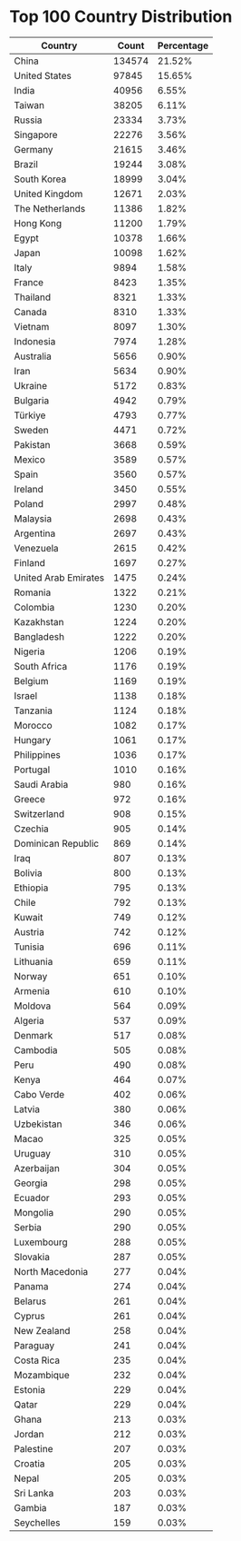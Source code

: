# Top 100 Country Distribution
| Country | Count | Percentage |
|----|----|----|
| China | 134574 | 21.52% |
| United States | 97845 | 15.65% |
| India | 40956 | 6.55% |
| Taiwan | 38205 | 6.11% |
| Russia | 23334 | 3.73% |
| Singapore | 22276 | 3.56% |
| Germany | 21615 | 3.46% |
| Brazil | 19244 | 3.08% |
| South Korea | 18999 | 3.04% |
| United Kingdom | 12671 | 2.03% |
| The Netherlands | 11386 | 1.82% |
| Hong Kong | 11200 | 1.79% |
| Egypt | 10378 | 1.66% |
| Japan | 10098 | 1.62% |
| Italy | 9894 | 1.58% |
| France | 8423 | 1.35% |
| Thailand | 8321 | 1.33% |
| Canada | 8310 | 1.33% |
| Vietnam | 8097 | 1.30% |
| Indonesia | 7974 | 1.28% |
| Australia | 5656 | 0.90% |
| Iran | 5634 | 0.90% |
| Ukraine | 5172 | 0.83% |
| Bulgaria | 4942 | 0.79% |
| Türkiye | 4793 | 0.77% |
| Sweden | 4471 | 0.72% |
| Pakistan | 3668 | 0.59% |
| Mexico | 3589 | 0.57% |
| Spain | 3560 | 0.57% |
| Ireland | 3450 | 0.55% |
| Poland | 2997 | 0.48% |
| Malaysia | 2698 | 0.43% |
| Argentina | 2697 | 0.43% |
| Venezuela | 2615 | 0.42% |
| Finland | 1697 | 0.27% |
| United Arab Emirates | 1475 | 0.24% |
| Romania | 1322 | 0.21% |
| Colombia | 1230 | 0.20% |
| Kazakhstan | 1224 | 0.20% |
| Bangladesh | 1222 | 0.20% |
| Nigeria | 1206 | 0.19% |
| South Africa | 1176 | 0.19% |
| Belgium | 1169 | 0.19% |
| Israel | 1138 | 0.18% |
| Tanzania | 1124 | 0.18% |
| Morocco | 1082 | 0.17% |
| Hungary | 1061 | 0.17% |
| Philippines | 1036 | 0.17% |
| Portugal | 1010 | 0.16% |
| Saudi Arabia | 980 | 0.16% |
| Greece | 972 | 0.16% |
| Switzerland | 908 | 0.15% |
| Czechia | 905 | 0.14% |
| Dominican Republic | 869 | 0.14% |
| Iraq | 807 | 0.13% |
| Bolivia | 800 | 0.13% |
| Ethiopia | 795 | 0.13% |
| Chile | 792 | 0.13% |
| Kuwait | 749 | 0.12% |
| Austria | 742 | 0.12% |
| Tunisia | 696 | 0.11% |
| Lithuania | 659 | 0.11% |
| Norway | 651 | 0.10% |
| Armenia | 610 | 0.10% |
| Moldova | 564 | 0.09% |
| Algeria | 537 | 0.09% |
| Denmark | 517 | 0.08% |
| Cambodia | 505 | 0.08% |
| Peru | 490 | 0.08% |
| Kenya | 464 | 0.07% |
| Cabo Verde | 402 | 0.06% |
| Latvia | 380 | 0.06% |
| Uzbekistan | 346 | 0.06% |
| Macao | 325 | 0.05% |
| Uruguay | 310 | 0.05% |
| Azerbaijan | 304 | 0.05% |
| Georgia | 298 | 0.05% |
| Ecuador | 293 | 0.05% |
| Mongolia | 290 | 0.05% |
| Serbia | 290 | 0.05% |
| Luxembourg | 288 | 0.05% |
| Slovakia | 287 | 0.05% |
| North Macedonia | 277 | 0.04% |
| Panama | 274 | 0.04% |
| Belarus | 261 | 0.04% |
| Cyprus | 261 | 0.04% |
| New Zealand | 258 | 0.04% |
| Paraguay | 241 | 0.04% |
| Costa Rica | 235 | 0.04% |
| Mozambique | 232 | 0.04% |
| Estonia | 229 | 0.04% |
| Qatar | 229 | 0.04% |
| Ghana | 213 | 0.03% |
| Jordan | 212 | 0.03% |
| Palestine | 207 | 0.03% |
| Croatia | 205 | 0.03% |
| Nepal | 205 | 0.03% |
| Sri Lanka | 203 | 0.03% |
| Gambia | 187 | 0.03% |
| Seychelles | 159 | 0.03% |
